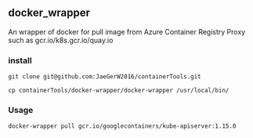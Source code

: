 ## docker_wrapper

An wrapper of docker for pull image from Azure Container Registry Proxy such as gcr.io/k8s.gcr.io/quay.io

### install
```
git clone git@github.com:JaeGerW2016/containerTools.git
 
cp containerTools/docker-wrapper/docker-wrapper /usr/local/bin/
``` 

### Usage

```
docker-wrapper pull gcr.io/googlecontainers/kube-apiserver:1.15.0

```
